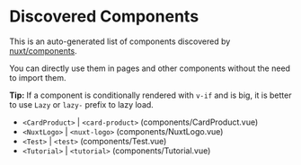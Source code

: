 # Discovered Components

This is an auto-generated list of components discovered by [nuxt/components](https://github.com/nuxt/components).

You can directly use them in pages and other components without the need to import them.

**Tip:** If a component is conditionally rendered with `v-if` and is big, it is better to use `Lazy` or `lazy-` prefix to lazy load.

- `<CardProduct>` | `<card-product>` (components/CardProduct.vue)
- `<NuxtLogo>` | `<nuxt-logo>` (components/NuxtLogo.vue)
- `<Test>` | `<test>` (components/Test.vue)
- `<Tutorial>` | `<tutorial>` (components/Tutorial.vue)
